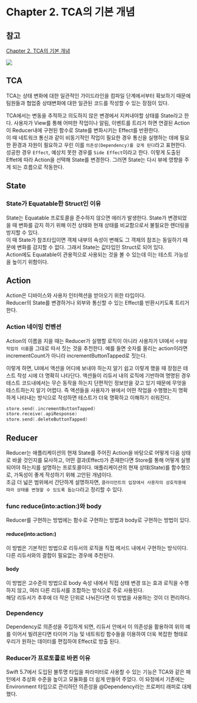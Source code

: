 # Chapter 2. TCA의 기본 개념

## 참고 
[Chapter 2. TCA의 기본 개념](https://axiomatic-fuschia-666.notion.site/Chapter-2-TCA-6b5165bd46ee43fdb9b915d5d581fd6a)


![](https://axiomatic-fuschia-666.notion.site/image/https%3A%2F%2Fprod-files-secure.s3.us-west-2.amazonaws.com%2F73bceb19-6fe9-4dbd-9a6d-7e020bec97b4%2Fbbfc5f13-7fda-4841-853c-481af7fa4fd3%2FUntitled.png?table=block&id=d92bce4a-1245-445d-9830-203b08660f11&spaceId=73bceb19-6fe9-4dbd-9a6d-7e020bec97b4&width=1060&userId=&cache=v2)

## TCA

TCA는 상태 변화에 대한 일관적인 가이드라인을 컴파일 단계에서부터 확보하기 때문에 팀원들과 협업중 상태변화에 대한 일관된 코드를 작성할 수 있는 장점이 있다.

TCA에서는 변동을 추적하고  의도하지 않은 변경에서 지켜내야할 상태를 State라고 한다. 사용자가 View를 통해 어떠한 작업이나 알림, 이벤트를 트리거 하면 연결된 Action이 Reducer내에 구현된 함수로 State를 변화시키는 Effect를 반환한다.    
이 때 네트워크 통신과 같이 비동기적인 작업이 필요한 경우 통신을 실행하는 데에 필요한 환경과 자원이 필요하고 우린 이를 `의존성(Dependency)를 갖게 된다`라고 표현한다.   
성공한 경우 `Effect`, 예상치 못한 경우를 `Side Effect`이라고 한다.  이렇게 도출된 Effet에 따라 Action을 선택해 State를 변경한다. 그러면 State는 다시 뷰에 영향을 주게 되는 흐름으로 작동한다.   


## State
### State가 Equatable한 Struct인 이유
State는 Equatable 프로토콜을 준수하지 않으면 에러가 발생한다.  State가 변경되었을 때 변화를 감지 하기 위해 이전 상태와 현재 상태를 비교함으로서 불필요한 렌더링을 방지할 수 있다.   
이 때 State가 참조타입이면 객체 내부의 속성이 변해도 그 객체의 참조는 동일하기 때문에 변화를 감지할 수 없다. 그래서 State는 값타입인 Struct로 되어 있다.   
Action에도 Equatable이 관용적으로 사용되는 것을 볼 수 있는데 이는 테스트 가능성을 높이기 위함이다.   


## Action
Action은 디바이스와 사용자 인터렉션을 받아오기 위한 타입이다.    
Reducer의 State를 변경하거나 외부와 통신할 수 있는 Effect를 반환시키도록 트리거 한다.   

### Action 네이밍 컨벤션
Action의 이름을 지을 때는 Reducer가 실행할 로직이 아니라 사용자가 UI에서 `수행할 작업의 이름`을 그대로 따서 짓는 것을 추천한다. 예를 들면 숫자를 올리는 action이라면 incrementCount가 아니라 incrementButtonTapped로 짓는다.   

이렇게 하면, UI에서 액션을 어디에 보내야 하는지 알기 쉽고 이렇게 했을 때 장점은 테스트 작성 시에 더 명확히 나타단다. 액션들이 리듀서 내의 로직에 기반하여 명명된 경우 테스트 코드내에서는 무슨 동작을 하는지 단편적인 정보만을 갖고 있기 때문에 무엇을 테스트하는지 알기 어렵다. 즉 액션들을 사용자가 뷰에서 어떤 작업을 수행했는지 명확하게 나타내는 방식으로 작성하면 테스트가 더욱 명확하고 이해하기 쉬워진다.   

```swift
store.send(.incrementButtonTapped)
store.receive(.apiResponse)
store.send(.deleteButtonTapped)
```

## Reducer

Reducer는 애플리케이션의 현재 State를 주어진 Action을 바탕으로 어떻게 다음 상태로 바꿀 것인지를 묘사하고, 어떤 결과(Effect)가 존재한다면 Store를 통해 어떻게 실행되어야 하는지를 설명하는 프로토콜이다.  애플리케이션의 현재 상태(State)를 함수형으로, 가독성이 좋게 작성하기 위해 고안된 개념이다.    
조금 더 넓은 범위에서 간단하게 설명하자면, `클라이언트의 입장에서 사용자의 상호작용에 따라 상태를 변형할 수 있도록 돕는다`라고 정리할 수 있다.


### func reduce(into:action:)와 body 
Reducer를 구현하는 방법에는 함수로 구현하는 방법과 body로 구현하는 방법이 있다.   

#### reduce(into:action:)
이 방법은 기본적인 방법으로 리듀서의 로직을 직접 메서드 내에서 구현하는 방식이다.   
다른 리듀서와의 결합이 필요없는 경우에 추천된다.   

#### body
이 방법은 고수준의 방법으로 body 속성 내에서 직접 상태 변경 또는 효과 로직을 수행하지 않고, 여러 다른 리듀서를 조합하는 방식으로 주로 사용된다.    
해당 리듀서가 추후에 더 작은 단위로 나눠진다면 이 방법을 사용하는 것이 더 편리하다.   

### Dependency 
Dependency로 의존성을 주입하게 되면, 리듀서 안에서 이 의존성을 활용하여 위의 예를 이어서 빌려온다면 타이머 기능 및 네트워킹 함수들을 이용하여 더욱 복잡한 형태로 우리가 원하는 데이터를 편집하여 Effect로 방출 된다.   

### Reducer가 프로토콜로 바뀐 이유
Swift 5.7에서 도입된 불투명 타입을 파라미터로 사용할 수 있는 기능은 TCA와 같은 패턴에서 추상화 수준을 높이고 모듈화를 더 쉽게 만들어 주었다. 
이 돠정에서 기존에는 Environment 타입으로 관리하던 의존성을 @Dependency라는 프로퍼티 래퍼로 대체했다.  

